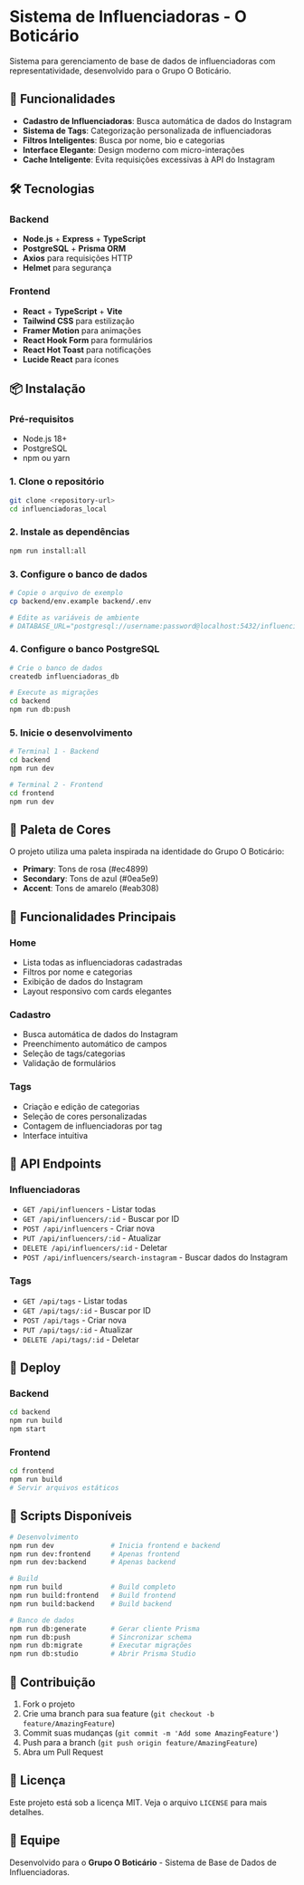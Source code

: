 # Sistema de Influenciadoras - O Boticário

Sistema para gerenciamento de base de dados de influenciadoras com representatividade, desenvolvido para o Grupo O Boticário.

## 🚀 Funcionalidades

- **Cadastro de Influenciadoras**: Busca automática de dados do Instagram
- **Sistema de Tags**: Categorização personalizada de influenciadoras
- **Filtros Inteligentes**: Busca por nome, bio e categorias
- **Interface Elegante**: Design moderno com micro-interações
- **Cache Inteligente**: Evita requisições excessivas à API do Instagram

## 🛠️ Tecnologias

### Backend
- **Node.js** + **Express** + **TypeScript**
- **PostgreSQL** + **Prisma ORM**
- **Axios** para requisições HTTP
- **Helmet** para segurança

### Frontend
- **React** + **TypeScript** + **Vite**
- **Tailwind CSS** para estilização
- **Framer Motion** para animações
- **React Hook Form** para formulários
- **React Hot Toast** para notificações
- **Lucide React** para ícones

## 📦 Instalação

### Pré-requisitos
- Node.js 18+
- PostgreSQL
- npm ou yarn

### 1. Clone o repositório
```bash
git clone <repository-url>
cd influenciadoras_local
```

### 2. Instale as dependências
```bash
npm run install:all
```

### 3. Configure o banco de dados
```bash
# Copie o arquivo de exemplo
cp backend/env.example backend/.env

# Edite as variáveis de ambiente
# DATABASE_URL="postgresql://username:password@localhost:5432/influenciadoras_db"
```

### 4. Configure o banco PostgreSQL
```bash
# Crie o banco de dados
createdb influenciadoras_db

# Execute as migrações
cd backend
npm run db:push
```

### 5. Inicie o desenvolvimento
```bash
# Terminal 1 - Backend
cd backend
npm run dev

# Terminal 2 - Frontend
cd frontend
npm run dev
```

## 🎨 Paleta de Cores

O projeto utiliza uma paleta inspirada na identidade do Grupo O Boticário:

- **Primary**: Tons de rosa (#ec4899)
- **Secondary**: Tons de azul (#0ea5e9)
- **Accent**: Tons de amarelo (#eab308)

## 📱 Funcionalidades Principais

### Home
- Lista todas as influenciadoras cadastradas
- Filtros por nome e categorias
- Exibição de dados do Instagram
- Layout responsivo com cards elegantes

### Cadastro
- Busca automática de dados do Instagram
- Preenchimento automático de campos
- Seleção de tags/categorias
- Validação de formulários

### Tags
- Criação e edição de categorias
- Seleção de cores personalizadas
- Contagem de influenciadoras por tag
- Interface intuitiva

## 🔧 API Endpoints

### Influenciadoras
- `GET /api/influencers` - Listar todas
- `GET /api/influencers/:id` - Buscar por ID
- `POST /api/influencers` - Criar nova
- `PUT /api/influencers/:id` - Atualizar
- `DELETE /api/influencers/:id` - Deletar
- `POST /api/influencers/search-instagram` - Buscar dados do Instagram

### Tags
- `GET /api/tags` - Listar todas
- `GET /api/tags/:id` - Buscar por ID
- `POST /api/tags` - Criar nova
- `PUT /api/tags/:id` - Atualizar
- `DELETE /api/tags/:id` - Deletar

## 🚀 Deploy

### Backend
```bash
cd backend
npm run build
npm start
```

### Frontend
```bash
cd frontend
npm run build
# Servir arquivos estáticos
```

## 📝 Scripts Disponíveis

```bash
# Desenvolvimento
npm run dev              # Inicia frontend e backend
npm run dev:frontend     # Apenas frontend
npm run dev:backend      # Apenas backend

# Build
npm run build            # Build completo
npm run build:frontend   # Build frontend
npm run build:backend    # Build backend

# Banco de dados
npm run db:generate      # Gerar cliente Prisma
npm run db:push          # Sincronizar schema
npm run db:migrate       # Executar migrações
npm run db:studio        # Abrir Prisma Studio
```

## 🤝 Contribuição

1. Fork o projeto
2. Crie uma branch para sua feature (`git checkout -b feature/AmazingFeature`)
3. Commit suas mudanças (`git commit -m 'Add some AmazingFeature'`)
4. Push para a branch (`git push origin feature/AmazingFeature`)
5. Abra um Pull Request

## 📄 Licença

Este projeto está sob a licença MIT. Veja o arquivo `LICENSE` para mais detalhes.

## 👥 Equipe

Desenvolvido para o **Grupo O Boticário** - Sistema de Base de Dados de Influenciadoras. 